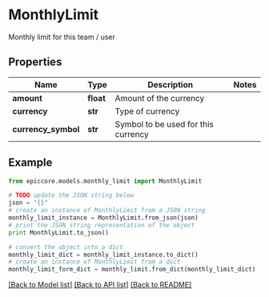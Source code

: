 # MonthlyLimit

Monthly limit for this team / user

## Properties

Name | Type | Description | Notes
------------ | ------------- | ------------- | -------------
**amount** | **float** | Amount of the currency | 
**currency** | **str** | Type of currency | 
**currency_symbol** | **str** | Symbol to be used for this currency | 

## Example

```python
from epiccore.models.monthly_limit import MonthlyLimit

# TODO update the JSON string below
json = "{}"
# create an instance of MonthlyLimit from a JSON string
monthly_limit_instance = MonthlyLimit.from_json(json)
# print the JSON string representation of the object
print MonthlyLimit.to_json()

# convert the object into a dict
monthly_limit_dict = monthly_limit_instance.to_dict()
# create an instance of MonthlyLimit from a dict
monthly_limit_form_dict = monthly_limit.from_dict(monthly_limit_dict)
```
[[Back to Model list]](../README.md#documentation-for-models) [[Back to API list]](../README.md#documentation-for-api-endpoints) [[Back to README]](../README.md)


